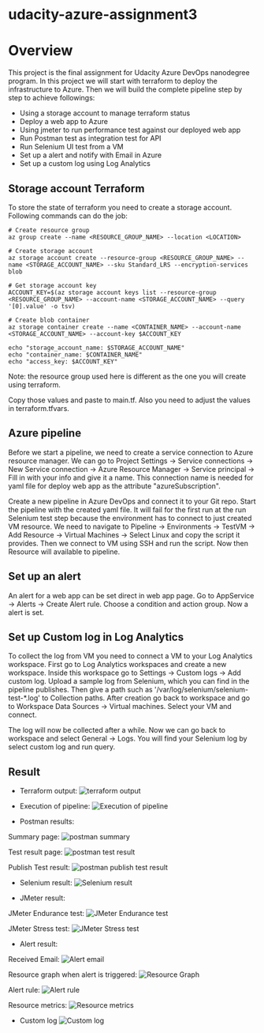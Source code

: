 # udacity-azure-assignment3
# Overview

This project is the final assignment for Udacity Azure DevOps nanodegree program. 
In this project we will start with terraform to deploy the infrastructure to Azure. Then we will build the complete pipeline step by step to achieve followings:
- Using a storage account to manage terraform status
- Deploy a web app to Azure
- Using jmeter to run performance test against our deployed web app
- Run Postman test as integration test for API
- Run Selenium UI test from a VM
- Set up a alert and notify with Email in Azure
- Set up a custom log using Log Analytics

## Storage account Terraform

To store the state of terraform you need to create a storage account. Following commands can do the job:
```
# Create resource group
az group create --name <RESOURCE_GROUP_NAME> --location <LOCATION>

# Create storage account
az storage account create --resource-group <RESOURCE_GROUP_NAME> --name <STORAGE_ACCOUNT_NAME> --sku Standard_LRS --encryption-services blob

# Get storage account key
ACCOUNT_KEY=$(az storage account keys list --resource-group <RESOURCE_GROUP_NAME> --account-name <STORAGE_ACCOUNT_NAME> --query '[0].value' -o tsv)

# Create blob container
az storage container create --name <CONTAINER_NAME> --account-name <STORAGE_ACCOUNT_NAME> --account-key $ACCOUNT_KEY

echo "storage_account_name: $STORAGE_ACCOUNT_NAME"
echo "container_name: $CONTAINER_NAME"
echo "access_key: $ACCOUNT_KEY"
```

Note: the resource group used here is different as the one you will create using terraform.

Copy those values and paste to main.tf. Also you need to adjust the values in terraform.tfvars.

## Azure pipeline

Before we start a pipeline, we need to create a service connection to Azure resource manager. We can go to Project Settings -> Service connections -> New Service connection -> Azure Resource Manager -> Service principal -> Fill in with your info and give it a name. This connection name is needed for yaml file for deploy web app as the attribute "azureSubscription".

Create a new pipeline in Azure DevOps and connect it to your Git repo. Start the pipeline with the created yaml file. It will fail for the first run at the run Selenium test step because the environment has to connect to just created VM resource. We need to navigate to Pipeline -> Environments -> TestVM -> Add Resource -> Virtual Machines -> Select Linux and copy the script it provides. Then we connect to VM using SSH and run the script. Now then Resource will available to pipeline. 

## Set up an alert

An alert for a web app can be set direct in web app page. Go to AppService -> Alerts -> Create Alert rule. Choose a condition and action group. Now a alert is set. 

## Set up Custom log in Log Analytics

To collect the log from VM you need to connect a VM to your Log Analytics workspace. First go to Log Analytics workspaces and create a new workspace. Inside this workspace go to Settings -> Custom logs -> Add custom log. Upload a sample log from Selenium, which you can find in the pipeline publishes. Then give a path such as '/var/log/selenium/selenium-test-*.log' to Collection paths. After creation go back to workspace and go to Workspace Data Sources -> Virtual machines. Select your VM and connect. 

The log will now be collected after a while. Now we can go back to workspace and select General -> Logs. You will find your Selenium log by select custom log and run query.

## Result 
* Terraform output:
![terraform output](./screenshots/Terraform_applied.png "terraform output")

* Execution of pipeline:
![Execution of pipeline](./screenshots/Build_result.png "Execution of pipeline")

* Postman results:

Summary page:
![postman summary](./screenshots/Postman_summary_page.png "postman summary")

Test result page:
![postman test result](./screenshots/Postman_testresult_page.png "postman test result")

Publish Test result:
![postman publish test result](./screenshots/Postman_publish_result_page.png "postman publish test result")

* Selenium result:
![Selenium result](./screenshots/Selenium_result.png "Selenium result")

* JMeter result:

JMeter Endurance test:
![JMeter Endurance test](./screenshots/jmeter_endurance_test.png "JMeter Endurance test")

JMeter Stress test:
![JMeter Stress test](./screenshots/jmeter_stress_test.png "JMeter Stress test")

* Alert result:

Received Email:
![Alert email](./screenshots/Alert_email.png "Alert email")

Resource graph when alert is triggered:
![Resource Graph](./screenshots/Alert_trigger_graph.png "Resource Graph")

Alert rule:
![Alert rule](./screenshots/Alert_rule.png "Alert rule")

Resource metrics:
![Resource metrics](./screenshots/App_Metrics_matches_alert.png "Resource metrics")

* Custom log
![Custom log](./screenshots/custom_log.png "Custom log")
